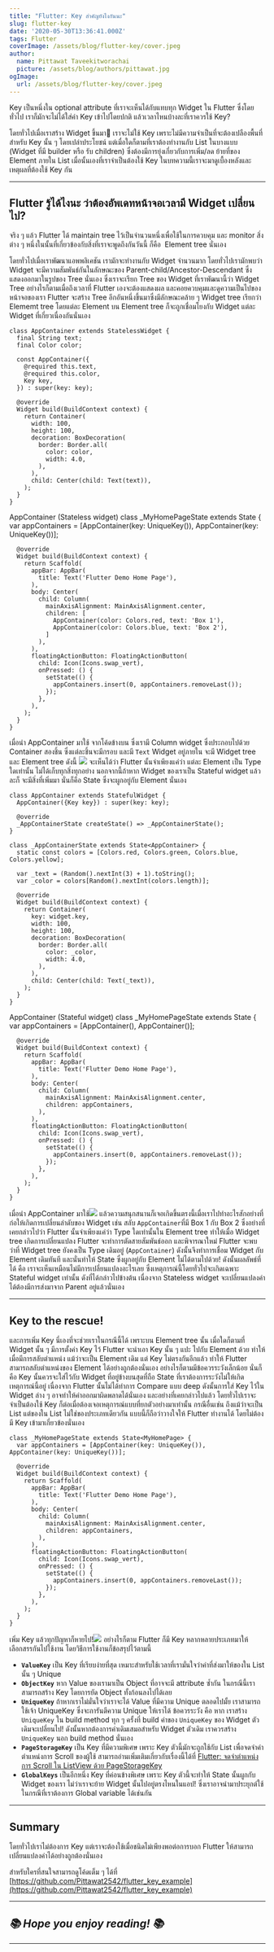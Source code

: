 ```yaml
---
title: "Flutter: Key สำคัญยังไงกันนะ"
slug: flutter-key
date: '2020-05-30T13:36:41.000Z'
tags: Flutter
coverImage: /assets/blog/flutter-key/cover.jpeg
author:
  name: Pittawat Taveekitworachai
  picture: /assets/blog/authors/pittawat.jpg
ogImage:
  url: /assets/blog/flutter-key/cover.jpeg
---
```


Key เป็นหนึ่งใน optional attribute ที่เราจะเห็นได้กับแทบทุก Widget ใน Flutter ซึ่งโดยทั่วไป เราก็มักจะไม่ได้ใส่ค่า Key เข้าไปโดยปกติ แล้วเวลาไหนบ้างละที่เราควรใช้ Key?

โดยทั่วไปเมื่อเราสร้าง Widget ขึ้นมา เราจะไม่ใช้ Key เพราะไม่มีความจำเป็นที่จะต้องเปลืองพื้นที่สำหรับ Key นั้น ๆ โดยเปล่าประโยชน์ แต่เมื่อใดก็ตามที่เราต้องทำงานกับ List ในบางแบบ (Widget ที่มี builder หรือ รับ children) ซึ่งต้องมีการยุ่งเกี่ยวกับการเพิ่ม/ลด ย้ายที่ของ Element ภายใน List เมื่อนั้นเองที่เราจำเป็นต้องใช้ Key ในบทความนี้เราจะมาดูเบื้องหลังและเหตุผลที่ต้องใช้ Key กัน

---

## Flutter รู้ได้ไงนะ ว่าต้องอัพเดทหน้าจอเวลามี Widget เปลี่ยนไป?

จริง ๆ แล้ว Flutter ได้ maintain tree ไว้เป็นจำนวนหนึ่งเพื่อใช้ในการควบคุม และ monitor สิ่งต่าง ๆ หนึ่งในนั้นที่เกี่ยวข้องกับสิ่งที่เราจะพูดถึงกันวันนี้ ก็คือ  Element tree นั่นเอง

โดยทั่วไปเมื่อเราพัฒนาแอพพลิเคชัน เรามักจะทำงานกับ Widget จำนวนมาก โดยทั่วไปเรามักพบว่า Widget จะมีความสัมพันธ์กันในลักษณะของ Parent-child/Ancestor-Descendant ซึ่งแสดงออกมาในรูปของ Tree นั่นเอง ซึ่งเราจะเรียก Tree ของ Widget ที่เราพัฒนานี้ว่า Widget Tree อย่างไรก็ตามเมื่อถึงเวลาที่ Flutter เองจะต้องแสดงผล และคอยควบคุมและดูความเป็นไปของหน้าจอของเรา Flutter จะสร้าง Tree อีกอันหนึ่งขึ้นมาซึ่งมีลักษณะคล้าย ๆ Widget tree เรียกว่า Elememt tree โดยแต่ละ Element บน Element tree ก็จะถูกเชื่อมโยงกับ Widget แต่ละ Widget ที่เกี่ยวเนื่องกันนั่นเอง

    class AppContainer extends StatelessWidget {
      final String text;
      final Color color;
    
      const AppContainer({
        @required this.text,
        @required this.color,
        Key key,
      }) : super(key: key);
    
      @override
      Widget build(BuildContext context) {
        return Container(
          width: 100,
          height: 100,
          decoration: BoxDecoration(
            border: Border.all(
              color: color,
              width: 4.0,
            ),
          ),
          child: Center(child: Text(text)),
        );
      }
    }
    

AppContainer (Stateless widget)
    class _MyHomePageState extends State<MyHomePage> {
      var appContainers = [AppContainer(key: UniqueKey()), AppContainer(key: UniqueKey())];
    
      @override
      Widget build(BuildContext context) {
        return Scaffold(
          appBar: AppBar(
            title: Text('Flutter Demo Home Page'),
          ),
          body: Center(
            child: Column(
              mainAxisAlignment: MainAxisAlignment.center,
              children: [
              	AppContainer(color: Colors.red, text: 'Box 1'),
                AppContainer(color: Colors.blue, text: 'Box 2'),
              ]
            ),
          ),
          floatingActionButton: FloatingActionButton(
            child: Icon(Icons.swap_vert),
            onPressed: () {
              setState(() {
                appContainers.insert(0, appContainers.removeLast());
              });
            },
          ),
        );
      }
    }

เมื่อนำ AppContainer มาใช้
จากโค้ดข้างบน ซึ่งเรามี Column widget ซึ่งประกอบไปด้วย Container สองชิ้น ซึ่งแต่ละชิ้นจะมีกรอบ และมี `Text` Widget อยู่ภายใน จะมี Widget tree และ Element tree ดังนี้
![](__GHOST_URL__/content/images/2020/05/image-2.png)
จะเห็นได้ว่า Flutter นั้นจำเพียงแค่ว่า แต่ละ Element เป็น Type ใดเท่านั้น ไม่ได้เก็บทุกสิ่งทุกอย่าง นอกจากนี้ถ้าหาก Widget ของเราเป็น Stateful widget แล้วละก็ จะมีสิ่งที่เพิ่มมา นั่นก็คือ State ซึ่งจะผูกอยู่กับ Element นั่นเอง

    class AppContainer extends StatefulWidget {
      AppContainer({Key key}) : super(key: key);
    
      @override
      _AppContainerState createState() => _AppContainerState();
    }
    
    class _AppContainerState extends State<AppContainer> {
      static const colors = [Colors.red, Colors.green, Colors.blue, Colors.yellow];
    
      var _text = (Random().nextInt(3) + 1).toString();
      var _color = colors[Random().nextInt(colors.length)];
    
      @override
      Widget build(BuildContext context) {
        return Container(
          key: widget.key,
          width: 100,
          height: 100,
          decoration: BoxDecoration(
            border: Border.all(
              color: _color,
              width: 4.0,
            ),
          ),
          child: Center(child: Text(_text)),
        );
      }
    }
    

AppContainer (Stateful widget)
    class _MyHomePageState extends State<MyHomePage> {
      var appContainers = [AppContainer(), AppContainer()];
    
      @override
      Widget build(BuildContext context) {
        return Scaffold(
          appBar: AppBar(
            title: Text('Flutter Demo Home Page'),
          ),
          body: Center(
            child: Column(
              mainAxisAlignment: MainAxisAlignment.center,
              children: appContainers,
            ),
          ),
          floatingActionButton: FloatingActionButton(
            child: Icon(Icons.swap_vert),
            onPressed: () {
              setState(() {
                appContainers.insert(0, appContainers.removeLast());
              });
            },
          ),
        );
      }
    }

เมื่อนำ AppContainer มาใช้![](__GHOST_URL__/content/images/2020/05/image-3.png)
แล้วความสนุกสนานก็เจอเกิดขึ้นตรงนี้เมื่อเราไปทำอะไรสักอย่างที่ก่อให้เกิดการเปลี่ยนลำดับของ Widget เช่น สลับ `AppContainer`ที่มี Box 1 กับ Box 2 ซึ่งอย่างที่เคยกล่าวไปว่า Flutter นั้นจำเพียงแค่ว่า Type ใดเท่านั้นใน Element tree ทำให้เมื่อ Widget tree เกิดการเปลี่ยนแปลง Flutter จะทำการตัดสายสัมพันธ์ออก และพิจารณาใหม่ Flutter จะพบว่าที่ Widget tree ยังคงเป็น Type เดิมอยู่ (`AppContainer`) ดังนั้นจึงทำการเชื่อม Widget กับ Element เดิมทันที และนั่นทำให้ State ซึ่งผูกอยู่กับ Element ไม่ได้ตามไปด้วย! ดังนั้นผลลัพธ์ที่ได้ คือ เราจะเห็นเหมือนไม่มีการเปลี่ยนแปลงอะไรเลย ซึ่งเหตุการณ์นี้โดยทั่วไปจะเกิดเฉพาะ Stateful widget เท่านั้น ดังที่ได้กล่าวไปข้างต้น เนื่องจาก Stateless widget จะเปลี่ยนแปลงค่าได้ต้องมีการส่งมาจาก Parent อยู่แล้วนั่นเอง

---

## Key to the rescue!

และการเพิ่ม Key นี่เองที่จะช่วยเราในกรณีนี้ได้ เพราะบน Element tree นั้น เมื่อใดก็ตามที่ Widget นั้น ๆ มีการตั้งค่า Key ไว้ Flutter จะนำเอา Key นั้น ๆ แปะ ไปกับ Element ด้วย ทำให้เมื่อมีการสลับตำแหน่ง แม้ว่าจะเป็น Element เดิม แต่ Key ไม่ตรงกันอีกแล้ว ทำให้ Flutter สามารถสลับตำแหน่งของ Element ได้อย่างถูกต้องนั่นเอง อย่างไรก็ตามมีข้อควรระวังเล็กน้อย นั่นก็คือ Key นั้นควรจะใส่ไว้กับ Widget ที่อยู่ข้างบนสุดที่ถือ State ที่เราต้องการระวังไม่ให้เกิดเหตุการณ์นี้อยู่ เนื่องจาก Flutter นั้นไม่ได้ทำการ Compare แบบ deep ดังนั้นการใส่ Key ไว้ใน Widget ล่าง ๆ อาจทำให้ค่าออกมาผิดพลาดได้นั่นเอง และอย่างที่เคยกล่าวไปแล้ว โดยทั่วไปเราจะจำเป็นต้องใช้ Key ก็ต่อเมื่อต้องเจอเหตุการณ์แบบที่ยกตัวอย่างมาเท่านั้น กรณีอื่นเช่น ถึงแม้ว่าจะเป็น List แต่ของใน List ไม่ใช่ของประเภทเดียวกัน แบบนี้ก็ถือว่าวางใจให้ Flutter ทำงานได้ โดยไม่ต้องมี Key เข้ามาเกี่ยวข้องนั่นเอง

    class _MyHomePageState extends State<MyHomePage> {
      var appContainers = [AppContainer(key: UniqueKey()), AppContainer(key: UniqueKey())];
    
      @override
      Widget build(BuildContext context) {
        return Scaffold(
          appBar: AppBar(
            title: Text('Flutter Demo Home Page'),
          ),
          body: Center(
            child: Column(
              mainAxisAlignment: MainAxisAlignment.center,
              children: appContainers,
            ),
          ),
          floatingActionButton: FloatingActionButton(
            child: Icon(Icons.swap_vert),
            onPressed: () {
              setState(() {
                appContainers.insert(0, appContainers.removeLast());
              });
            },
          ),
        );
      }
    }

เพิ่ม Key แล้วทุกปัญหาก็หายไป!![](__GHOST_URL__/content/images/2020/05/image-5.png)
อย่างไรก็ตาม Flutter ก็มี Key หลากหลายประเภทมาให้เลือกสรรกันไปใช้งาน โดยวิธีการใช้งานก็ข้อสรุปไว้ตามนี้

- **`ValueKey`** เป็น Key ที่เรียบง่ายที่สุด เหมาะสำหรับใช้เวลาที่เรามั่นใจว่าค่าที่ส่งมาให้ของใน List นั้น ๆ Unique
- **`ObjectKey`** หาก Value ของเรามาเป็น Object ที่อาจจะมี attribute ซ้ำกัน ในกรณีนี้เราสามารถสร้าง Key โดยการยัด Object ทั้งก้อนลงไปได้เลย
- **`UniqueKey`** ถ้าหากเราไม่มั่นใจว่าเราจะได้ Value ที่มีความ Unique ตลอดไปมั้ย เราสามารถใช้เจ้า UniqueKey ซึ่งจะการันตีความ Unique ให้เราได้ ข้อควรระวัง คือ หาก เราสร้าง `UniqueKey` ใน build method ทุก ๆ ครั้งที่ build ค่าของ `UniqueKey` ของ Widget ตัวเดิมจะเปลี่ยนไป! ดังนั้นหากต้องการค่าเดิมเสมอสำหรับ Widget ตัวเดิม เราควรสร้าง `UniqueKey` นอก build method นั่นเอง
- **`PageStorageKey`** เป็น Key ที่มีความพิเศษ เพราะ Key ตัวนี้มักจะถูกใช้กับ List เพื่อจดจำค่าตำแหน่งการ Scroll ของผู้ใช้ สามารถอ่านเพิ่มเติมเกี่ยวกับเรื่องนี้ได้ที่ [Flutter: จดจำตำแหน่งการ Scroll ใน ListView ด้วย PageStorageKey](__GHOST_URL__/flutter-save-scroll-position-listview/)
- **`GlobalKeys`** เป็นอีกหนึ่ง Key ที่ค่อนข้างพิเศษ เพราะ Key ตัวนี้จะทำให้ State นั้นผูกกับ Widget ของเรา ไม่ว่าเราจะย้าย Widget นั้นไปอยู่ตรงไหนในแอป! ซึ่งเราอาจนำมาประยุกต์ใช้ในกรณีที่เราต้องการ Global variable ได้เช่นกัน

---

## Summary

โดยทั่วไปเราไม่ต้องการ Key แต่เราจะต้องใช้เมื่อชนิดไม่เพียงพอต่อการบอก Flutter ให้สามารถเปลี่ยนแปลงค่าได้อย่างถูกต้องนั่นเอง

สำหรับใครที่สนใจสามารถดูโค้ดเต็ม ๆ ได้ที่ [https://github.com/Pittawat2542/flutter_key_example](https://github.com/Pittawat2542/flutter_key_example)

---

## *📚 Hope you enjoy reading! 📚*

---
